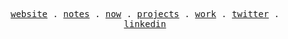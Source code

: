 <p align="center">
  <samp>
    <a href="https://bennetthardwick.com">website</a> .  
    <a href="https://bennetthardwick.com/garden">notes</a> . 
    <a href="https://bennetthardwick.com/now">now</a> . 
    <a href="https://bennetthardwick.com/projects">projects</a> . 
    <a href="https://cipherstash.com">work</a> .
    <a href="https://bennetthardwick.com/">twitter</a> .
    <a href="https://www.linkedin.com/in/bennetthardwick/">linkedin</a>
  </samp>
</p>
